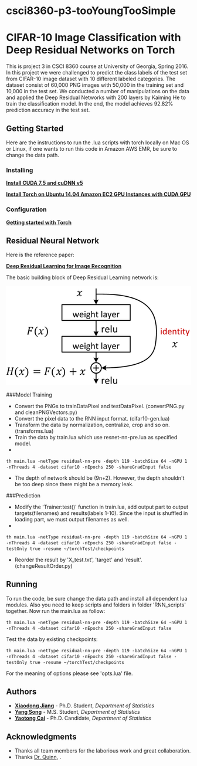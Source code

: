 # csci8360-p3-tooYoungTooSimple

#  CIFAR-10 Image Classification with Deep Residual Networks on Torch

This is project 3 in CSCI 8360 course at University of Georgia, Spring 2016. In this project we were challenged to predict the class labels of the test set from CIFAR-10 image dataset with 10 different labeled categories. The dataset consist of 60,000 PNG images with 50,000 in the training set and 10,000 in the test set. We conducted a number of manipulations on the data and applied the Deep Residual Networks with 200 layers by Kaiming He to train the classification model. In the end, the model achieves 92.82% prediction accuracy in the test set.

## Getting Started

Here are the instructions to run the .lua scripts with torch locally on Mac OS or Linux, if one wants to run this code in Amazon AWS EMR, be sure to change the data path.


### Installing
**[Install CUDA 7.5 and cuDNN v5](https://www.tensorflow.org/versions/r0.11/get_started/os_setup.html#optional-install-cuda-gpus-on-linux)**

**[Install Torch on Ubuntu 14.04 Amazon EC2 GPU Instances with CUDA GPU](https://github.com/brotchie/torch-ubuntu-gpu-ec2-install)**

### Configuration
**[Getting started with Torch](http://torch.ch/docs/getting-started.html)**


## Residual Neural Network
Here is the reference paper:

**[Deep Residual Learning for Image Recognition](https://arxiv.org/pdf/1512.03385v1.pdf)**

The basic building block of Deep Residual Learning network is:

![residualunit](https://github.com/eds-uga/csci8360-p3-tooYoungTooSimple/blob/master/residualunit.png?raw=true)

###Model Training
* Convert the PNGs to trainDataPixel and testDataPixel. (convertPNG.py and cleanPNGVectors.py) 
* Convert the pixel data to the RNN input format. (cifar10-gen.lua)
* Transform the data by normalization, centralize, crop and so on. (transforms.lua)
* Train the data by train.lua which use resnet-nn-pre.lua as specified model.
* 
```
th main.lua -netType residual-nn-pre -depth 119 -batchSize 64 -nGPU 1 -nThreads 4 -dataset cifar10 -nEpochs 250 -shareGradInput false
```
* The depth of network should be (9n+2). However, the depth shouldn't be too deep since there might be a memory leak.

###Prediction

* Modify the 'Trainer:test()' function in train.lua, add output part to output targets(filenames) and results(labels 1-10). Since the input is shuffled in loading part, we must output filenames as well.
* 
```
th main.lua -netType residual-nn-pre -depth 119 -batchSize 64 -nGPU 1 -nThreads 4 -dataset cifar10 -nEpochs 250 -shareGradInput false -testOnly true -resume ~/torchTest/checkpoints
```
* Reorder the result by 'X_test.txt', 'target' and 'result'. (changeResultOrder.py)


## Running
To run the code, be sure change the data path and install all dependent lua modules. Also you need to keep scripts and folders in folder 'RNN_scripts' together. Now run the main.lua as follow:

```
th main.lua -netType residual-nn-pre -depth 119 -batchSize 64 -nGPU 1 -nThreads 4 -dataset cifar10 -nEpochs 250 -shareGradInput false 
```

Test the data by existing checkpoints:

```
th main.lua -netType residual-nn-pre -depth 119 -batchSize 64 -nGPU 1 -nThreads 4 -dataset cifar10 -nEpochs 250 -shareGradInput false -testOnly true -resume ~/torchTest/checkpoints
```

For the meaning of options please see 'opts.lua' file.

## Authors

* **[Xiaodong Jiang](https://www.linkedin.com/in/xiaodongjiang)** - Ph.D. Student, *Department of Statistics*
* **[Yang Song](https://www.linkedin.com/in/yang-song-74298a118/en)** - M.S. Student, *Department of Statistics*
* **[Yaotong Cai](https://www.linkedin.com/in/yaotong-colin-cai-410ab026)** - Ph.D. Candidate, *Department of Statistics*

## Acknowledgments

* Thanks all team members for the laborious work and great collaboration.
* Thanks [Dr. Quinn](http://cobweb.cs.uga.edu/~squinn/), .

